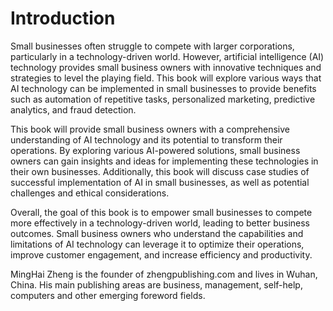 # Introduction

Small businesses often struggle to compete with larger corporations, particularly in a technology-driven world. However, artificial intelligence (AI) technology provides small business owners with innovative techniques and strategies to level the playing field. This book will explore various ways that AI technology can be implemented in small businesses to provide benefits such as automation of repetitive tasks, personalized marketing, predictive analytics, and fraud detection.

This book will provide small business owners with a comprehensive understanding of AI technology and its potential to transform their operations. By exploring various AI-powered solutions, small business owners can gain insights and ideas for implementing these technologies in their own businesses. Additionally, this book will discuss case studies of successful implementation of AI in small businesses, as well as potential challenges and ethical considerations.

Overall, the goal of this book is to empower small businesses to compete more effectively in a technology-driven world, leading to better business outcomes. Small business owners who understand the capabilities and limitations of AI technology can leverage it to optimize their operations, improve customer engagement, and increase efficiency and productivity.

MingHai Zheng is the founder of zhengpublishing.com and lives in Wuhan, China. His main publishing areas are business, management, self-help, computers and other emerging foreword fields.

